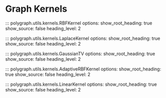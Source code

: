 # Graph Kernels

::: polygraph.utils.kernels.RBFKernel
    options:
        show_root_heading: true
        show_source: false
        heading_level: 2

::: polygraph.utils.kernels.LaplaceKernel
    options:
        show_root_heading: true
        show_source: false
        heading_level: 2

::: polygraph.utils.kernels.GaussianTV
    options:
        show_root_heading: true
        show_source: false
        heading_level: 2

::: polygraph.utils.kernels.AdaptiveRBFKernel
    options:
        show_root_heading: true
        show_source: false
        heading_level: 2

::: polygraph.utils.kernels.LinearKernel
    options:
        show_root_heading: true
        show_source: false
        heading_level: 2
